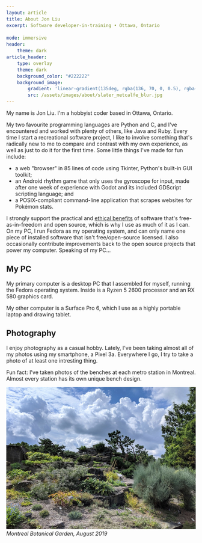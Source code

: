 ```yaml
---
layout: article
title: About Jon Liu
excerpt: Software developer-in-training • Ottawa, Ontario

mode: immersive
header:
    theme: dark
article_header:
    type: overlay
    theme: dark
    background_color: "#222222"
    background_image:
        gradient: 'linear-gradient(135deg, rgba(136, 70, 0, 0.5), rgba(1, 38, 96, 0.5))'
        src: /assets/images/about/slater_metcalfe_blur.jpg
---
```


My name is Jon Liu. I'm a hobbyist coder based in Ottawa, Ontario.

My two favourite programming languages are Python and C, and I've encountered and worked with plenty of others, like Java and Ruby. Every time I start a recreational software project, I like to involve something that's radically new to me to compare and contrast with my own experience, as well as just to do it for the first time. Some little things I've made for fun include:

* a web "browser" in 85 lines of code using Tkinter, Python's built-in GUI toolkit;
* an Android rhythm game that only uses the gyroscope for input, made after one week of experience with Godot and its included GDScript scripting language; and
* a POSIX-compliant command-line application that scrapes websites for Pokémon stats.

I strongly support the practical and [ethical benefits](https://www.gnu.org/philosophy/free-software-even-more-important.html) of software that's free-as-in-freedom and open source, which is why I use as much of it as I can. On my PC, I run Fedora as my operating system, and can only name one piece of installed software that isn't free/open-source licensed. I also occasionally contribute improvements back to the open source projects that power my computer. Speaking of my PC…

## My PC
My primary computer is a desktop PC that I assembled for myself, running the Fedora operating system. Inside is a Ryzen 5 2600 processor and an RX 580 graphics card.

My other computer is a Surface Pro 6, which I use as a highly portable laptop and drawing tablet.

## Photography
I enjoy photography as a casual hobby. Lately, I've been taking almost all of my photos using my smartphone, a Pixel 3a. Everywhere I go, I try to take a photo of at least one intresting thing.

Fun fact: I've taken photos of the benches at each metro station in Montreal. Almost every station has its own unique bench design.

![Montreal Botanical Garden, August 2019](/assets/images/about/jardin_botanique_mtl.jpg)
*Montreal Botanical Garden, August 2019*